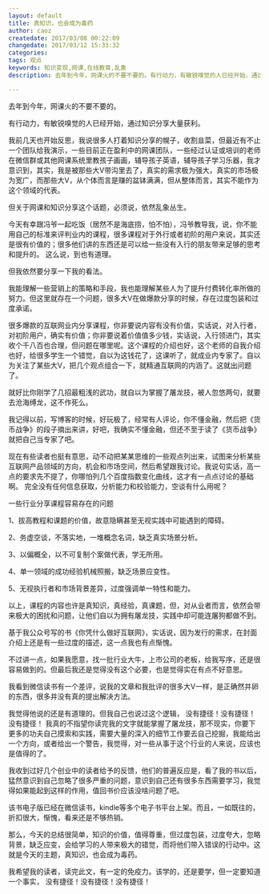 ```yaml
---
layout: default
title: 真知识，也会成为毒药
author: caoz
createdate: 2017/03/08 00:22:09
changedate: 2017/03/12 15:33:32
categories:
tags: 观点
keywords: 知识变现,网课,在线教育,乱象
description: 去年到今年，网课火的不要不要的。有行动力，有敏锐嗅觉的人已经开始，通过知识分享大量获利。但关于网课和知识分享这个话题，必须说，依然乱象丛生。

---
```


去年到今年，网课火的不要不要的。

有行动力，有敏锐嗅觉的人已经开始，通过知识分享大量获利。

我前几天也开始反思，我说很多人打着知识分享的幌子，收割韭菜，但最近有不止一个团队给我演示，一些目前正在盈利中的网课团队，一些经过认证或培训的老师在微信群或其他网课系统里教孩子画画，辅导孩子英语，辅导孩子学习乐器，我才意识到，其实，我是被那些大V带沟里去了，真实的需求极为强大，真实的市场极为宽广，而那些大V，从个体而言是赚的盆钵满满，但从整体而言，其实不能作为这个领域的代表。

但关于网课和知识分享这个话题，必须说，依然乱象丛生。

今天有幸跟冯爷一起吃饭（居然不是海底捞，怕不怕），冯爷教导我，说，你不能用自己的标准来评判业内的课程，很多课程对于外行或者初阶的用户来说，其实还是很有价值的；很多他们讲的东西还是可以给一些没有入行的朋友带来足够的思考和提升的。 这么说，到也有道理。

但我依然要分享一下我的看法。

我能理解一些营销上的策略和手段，我也能理解某些人为了提升付费转化率所做的努力。但这里就存在一个问题，很多大V在做爆款分享的时候，存在过度包装和过度承诺。

很多爆款的互联网业内分享课程，你非要说内容有没有价值，实话说，对入行者，对初阶用户，确实有价值；你非要说着价值值多少钱，实话说，入行领进门，其实收个千八百也合理，但问题在哪里呢。这个课程的介绍也好，这个老师的自我介绍也好，给很多学生一个错觉，自以为这钱花了，这课听了，就成业内专家了。自以为关注了某些大V，把几个观点组合一下，就精通互联网的内涵了。这就出问题了。

就好比你刚学了几招最粗浅的武功，就自以为掌握了屠龙技，被人忽悠两句，就要去沧海缚龙，这不作死么。

我记得以前，写博客的时候，好玩极了，经常有人评论，你不懂金融，然后把《货币战争》的段子摘出来讲，好吧，我确实不懂金融，但还不至于读了《货币战争》就把自己当专家了吧。

现在有些读者也挺有意思，动不动把某某思维的一些观点列出来，试图来分析某些互联网产品领域的方向，机会和市场空间，然后希望跟我讨论。我说句实话，高一点的要求先不提了，你哪怕列几个百度指数变化曲线，这才有一点点讨论的基础啊。 完全没有任何信息获取，分析能力和校验能力，空谈有什么用呢？

一些行业分享课程容易存在的问题

1、拔高教程和课题的价值，故意隐瞒甚至无视实践中可能遇到的障碍。

2、务虚空谈，不落实地，一堆概念名词，缺乏真实场景分析。

3、以偏概全，以不可复制个案做代表，学无所用。

4、单一领域的成功经验机械照搬，缺乏场景应变性。

5、无视执行者和市场背景差异，过度强调单一特性和能力。

以上，课程的内容也许是真知识，真经验，真课题，但，对从业者而言，依然会带来极大的困扰和问题，让他们自以为拥有屠龙技，实践中却可能连屠狗都做不到。

基于我公众号写的书《你凭什么做好互联网》，实话说，因为发行的需求，在封面介绍上还是有一些过度的描述，这一点我也有点惭愧。

不过讲一点，如果我愿意，找一批行业大牛，上市公司的老板，给我写序，还是很容易做到的。但最后我还是觉得没有这个必要，也是觉得实在有点不好意思。

我看到微信读书有一个差评，说我的文章和我批评的很多大V一样，是正确然并卵的东西，很多并没有真的提出解决方法。

我觉得他说的还是有道理的。但我自己也说过这个逻辑， 没有捷径！没有捷径！没有捷径！  我真的不指望你读完我的文字就能掌握了屠龙技，那不现实，你要下更多的功夫自己摸索和实践，需要大量的深入的细节工作要去自己挖掘，我能给出一个方向，或者给出一个警告，我觉得，对一些从事于这个行业的人来说，应该也是值得的了。

我收到过好几个创业中的读者给予的反馈，他们的普遍反应是，看了我的书以后，猛然意识到自己忽略了很多严重的问题，意识到自己还有很多东西需要学习，我觉得如果能起到这样的作用，值回书价应该没啥问题了吧。

该书电子版已经在微信读书，kindle等多个电子书平台上架。而且，一如既往的，折扣很大，惭愧，看来还是不够热销。

那么，今天的总结很简单，知识的价值，值得尊重，但过度包装，过度夸大，忽略背景，缺乏应变，会给学习的人带来极大的错觉，而将他们带入错误的行动中。这就是今天的主题，真知识，也会成为毒药。

我希望我的读者，读完此文，有一定的免疫力。该学的，还是要学，但一定要知道一个事实， 没有捷径！没有捷径！没有捷径！
